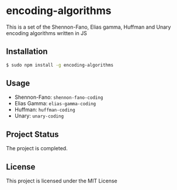 # encoding-algorithms
This is a set of the Shennon-Fano, Elias gamma, Huffman and Unary encoding algorithms written in JS

## Installation
```sh
$ sudo npm install -g encoding-algorithms
```

## Usage
* Shennon-Fano: `shennon-fano-coding`
* Elias Gamma: `elias-gamma-coding`
* Huffman: `huffman-coding`
* Unary: `unary-coding`

## Project Status
The project is completed.

## License
This project is licensed under the MIT License
